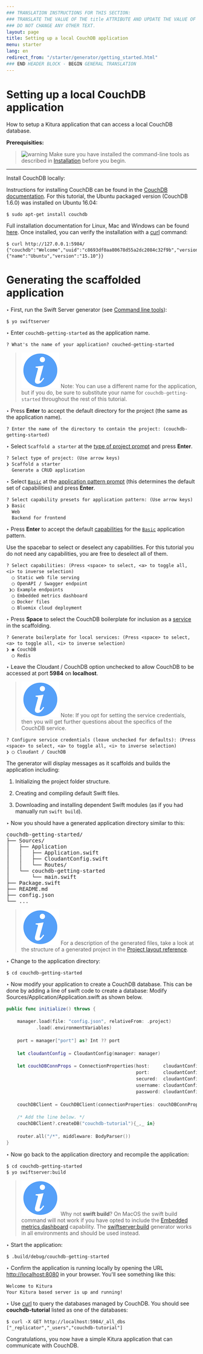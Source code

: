 ```yaml
---
### TRANSLATION INSTRUCTIONS FOR THIS SECTION:
### TRANSLATE THE VALUE OF THE title ATTRIBUTE AND UPDATE THE VALUE OF THE lang ATTRIBUTE.
### DO NOT CHANGE ANY OTHER TEXT.
layout: page
title: Setting up a local CouchDB application
menu: starter
lang: en
redirect_from: "/starter/generator/getting_started.html"
### END HEADER BLOCK - BEGIN GENERAL TRANSLATION
---
```


<div class="titleBlock">
	<h1>Setting up a local CouchDB application</h1>
	<p>How to setup a Kitura application that can access a local CouchDB database.</p>
</div>

**Prerequisities:**

> ![warning] Make sure you have installed the command-line tools as described in
> [Installation](installation.html) before you begin.

---

Install CouchDB locally:

Instructions for installing CouchDB can be found in the [CouchDB documentation](http://docs.CouchDB.org).
For this tutorial, the Ubuntu packaged version (CouchDB 1.6.0) was installed on Ubuntu 16.04:

```
$ sudo apt-get install couchdb
```

Full installation documentation for Linux, Mac and Windows can be found [here](http://docs.couchdb.org/en/1.6.0/install/index.html).  Once installed, you can verify the installation with a [curl](https://curl.haxx.se) command:

```
$ curl http://127.0.0.1:5984/
{"couchdb":"Welcome","uuid":"c8693df0aa80678d55a2dc2084c32f9b","version":"1.6.0","vendor":{"name":"Ubuntu","version":"15.10"}}
```

# Generating the scaffolded application

<span class="arrow">&#8227;</span> First, run the Swift Server generator (see [Command line tools](command_line_tools.html)):

    $ yo swiftserver

<span class="arrow">&#8227;</span> Enter `couchdb-getting-started` as the application name.

    ? What's the name of your application? couched-getting-started

> ![info] Note: You can use a different name for the application, but if you do, be sure to substitute your name for `couchdb-getting-started` throughout the rest of this tutorial.

<span class="arrow">&#8227;</span> Press **Enter** to accept the default directory for the project (the same as the application name).

    ? Enter the name of the directory to contain the project: (couchdb-getting-started)

<span class="arrow">&#8227;</span> Select `Scaffold a starter` at the [type of project prompt](prompts.html#project-type-prompt) and press **Enter**.

```
? Select type of project: (Use arrow keys)
❯ Scaffold a starter
  Generate a CRUD application
```

<span class="arrow">&#8227;</span> Select [`Basic`](prompts.html#basic-pattern) at the [application pattern prompt](prompts.html#application-pattern-prompt) (this determines the default set of capabilities) and press **Enter**.

```
? Select capability presets for application pattern: (Use arrow keys)
❯ Basic
  Web
  Backend for frontend
```

<span class="arrow">&#8227;</span> Press **Enter** to accept the default [capabilities](core_concepts.html#capabilities) for the [`Basic`](prompts.html#basic-pattern) application pattern.

Use the spacebar to select or deselect any capabilities. For this tutorial you do not need any capabilities, you are free to deselect all of them.

```
? Select capabilities: (Press <space> to select, <a> to toggle all, <i> to inverse selection)
  ◯ Static web file serving
  ◯ OpenAPI / Swagger endpoint
 ❯◯ Example endpoints
  ◯ Embedded metrics dashboard
  ◯ Docker files
  ◯ Bluemix cloud deployment
```

<span class="arrow">&#8227;</span> Press **Space** to select the CouchDB boilerplate for inclusion as a [service](core_concepts.html#services) in the scaffolding.

```
? Generate boilerplate for local services: (Press <space> to select, <a> to toggle all, <i> to inverse selection)
❯ ◉ CouchDB
  ◯ Redis
```

<span class="arrow">&#8227;</span> Leave the Cloudant / CouchDB option unchecked to allow CouchDB to be accessed at port **5984** on **localhost**.

> ![info] Note: If you opt for setting the service credentials, then you will get further questions about the specifics of the CouchDB service.


```
? Configure service credentials (leave unchecked for defaults): (Press <space> to select, <a> to toggle all, <i> to inverse selection)
❯ ◯ Cloudant / CouchDB
```

The generator will display messages as it scaffolds and builds the application including:

1.  Initializing the project folder structure.

1.  Creating and compiling default Swift files.

1.  Downloading and installing dependent Swift modules (as if you had manually run `swift build`).

<span class="arrow">&#8227;</span> Now you should have a generated application directory similar to this:
<pre>
couchdb-getting-started/
├── Sources/
│   ├── Application
│   │   ├── Application.swift
│   │   ├── CloudantConfig.swift
│   │   └── Routes/
│   └── couchdb-getting-started
│       └── main.swift
├── Package.swift
├── README.md
├── config.json
└── ...
</pre>

> ![info] For a description of the generated files, take a look at the structure of a generated project in the [Project layout reference](project_layout_reference.html).

<span class="arrow">&#8227;</span> Change to the application directory:

```
$ cd couchdb-getting-started
```

<span class="arrow">&#8227;</span> Now modify your application to create a CouchDB database. This can be done by adding a line of swift code to create a database: Modify Sources/Application/Application.swift as shown below.

```swift
public func initialize() throws {

    manager.load(file: "config.json", relativeFrom: .project)
           .load(.environmentVariables)

    port = manager["port"] as? Int ?? port

    let cloudantConfig = CloudantConfig(manager: manager)

    let couchDBConnProps = ConnectionProperties(host:     cloudantConfig.host,
                                                port:     cloudantConfig.port,
                                                secured:  cloudantConfig.secured,
                                                username: cloudantConfig.username,
                                                password: cloudantConfig.password )

    couchDBClient = CouchDBClient(connectionProperties: couchDBConnProps)

    /* Add the line below. */
    couchDBClient?.createDB("couchdb-tutorial"){_,_ in}

    router.all("/*", middleware: BodyParser())
}

```

<span class="arrow">&#8227;</span> Now go back to the application directory and recompile the application:

```
$ cd couchdb-getting-started
$ yo swiftserver:build
```

> ![info] Why not **swift build**? On MacOS the swift build command will not work if you have opted to include the [Embedded metrics dashboard](/en/resources/tutorials/swiftmetrics.html) capability. The [swiftserver:build](/en/starter/generator/command_line_tools.html#build-generator) generator works in all environments and should be used instead.

<span class="arrow">&#8227;</span> Start the application:

```
$ .build/debug/couchdb-getting-started
```

<span class="arrow">&#8227;</span> Confirm the application is running locally by opening the URL
[http://localhost:8080](http://localhost:8080) in your browser. You'll see something like this:

```
Welcome to Kitura
Your Kitura based server is up and running!
```

<span class="arrow">&#8227;</span> Use [curl](https://curl.haxx.se) to query the databases managed by CouchDB. You should see **couchdb-tutorial** listed as one of the databases:

```
$ curl -X GET http://localhost:5984/_all_dbs
["_replicator","_users","couchdb-tutorial"]
```

Congratulations, you now have a simple Kitura application that can communicate with CouchDB.

[info]: ../../../assets/info-blue.png
[tip]: ../../../assets/lightbulb-yellow.png
[warning]: ../../../assets/warning-red.png
